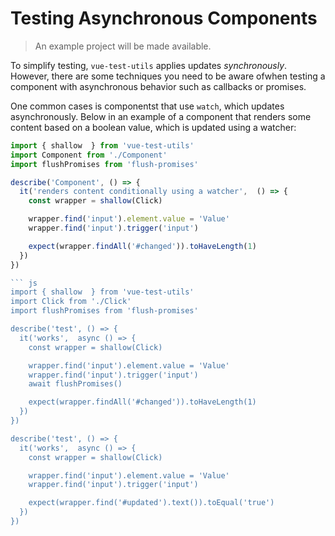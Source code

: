 # Testing Asynchronous Components

> An example project will be made available.

To simplify testing, `vue-test-utils` applies updates _synchronously_. However, there are some techniques you need to be aware ofwhen testing a component with asynchronous behavior such as callbacks or promises.

One common cases is componentst that use `watch`, which updates asynchronously. Below in an example of a component that renders some content based on a boolean value, which is updated using a watcher:

``` js
import { shallow  } from 'vue-test-utils'
import Component from './Component'
import flushPromises from 'flush-promises'

describe('Component', () => {
  it('renders content conditionally using a watcher',  () => {
    const wrapper = shallow(Click)

    wrapper.find('input').element.value = 'Value'
    wrapper.find('input').trigger('input')

    expect(wrapper.findAll('#changed')).toHaveLength(1)
  })
})

``` js
import { shallow  } from 'vue-test-utils'
import Click from './Click'
import flushPromises from 'flush-promises'

describe('test', () => {
  it('works',  async () => {
    const wrapper = shallow(Click)

    wrapper.find('input').element.value = 'Value'
    wrapper.find('input').trigger('input')
    await flushPromises()

    expect(wrapper.findAll('#changed')).toHaveLength(1)
  })
})

describe('test', () => {
  it('works',  async () => {
    const wrapper = shallow(Click)

    wrapper.find('input').element.value = 'Value'
    wrapper.find('input').trigger('input')

    expect(wrapper.find('#updated').text()).toEqual('true')
  })
})
```
